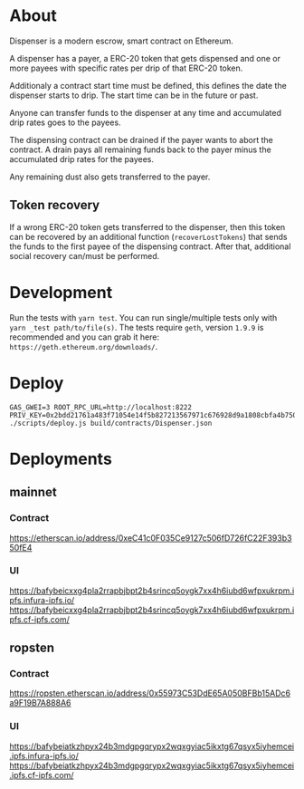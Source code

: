 # About

Dispenser is a modern escrow, smart contract on Ethereum.

A dispenser has a payer, a ERC-20 token that gets dispensed and one or more payees with specific rates per drip of that ERC-20 token.

Additionaly a contract start time must be defined, this defines the date the dispenser starts to drip. The start time can be in the future or past.

Anyone can transfer funds to the dispenser at any time and accumulated drip rates goes to the payees.

The dispensing contract can be drained if the payer wants to abort the contract. A drain pays all remaining funds back to the payer minus the accumulated drip rates for the payees.

Any remaining dust also gets transferred to the payer.

## Token recovery

If a wrong ERC-20 token gets transferred to the dispenser, then this token can be recovered by an additional function (`recoverLostTokens`) that sends the funds to the first payee of the dispensing contract. After that, additional social recovery can/must be performed.

# Development

Run the tests with `yarn test`.
You can run single/multiple tests only with `yarn _test path/to/file(s)`.
The tests require `geth`, version `1.9.9` is recommended and you can grab it here: `https://geth.ethereum.org/downloads/`.


# Deploy

```
GAS_GWEI=3 ROOT_RPC_URL=http://localhost:8222 PRIV_KEY=0x2bdd21761a483f71054e14f5b827213567971c676928d9a1808cbfa4b7501200 ./scripts/deploy.js build/contracts/Dispenser.json
```

# Deployments

## mainnet

### Contract

https://etherscan.io/address/0xeC41c0F035Ce9127c506fD726fC22F393b350fE4

### UI

https://bafybeicxxg4pla2rrapbjbpt2b4srincq5oygk7xx4h6iubd6wfpxukrpm.ipfs.infura-ipfs.io/
https://bafybeicxxg4pla2rrapbjbpt2b4srincq5oygk7xx4h6iubd6wfpxukrpm.ipfs.cf-ipfs.com/

## ropsten

### Contract

https://ropsten.etherscan.io/address/0x55973C53DdE65A050BFBb15ADc6a9F19B7A888A6

### UI

https://bafybeiatkzhpyx24b3mdgpgqrypx2wqxgyiac5ikxtg67qsyx5iyhemcei.ipfs.infura-ipfs.io/
https://bafybeiatkzhpyx24b3mdgpgqrypx2wqxgyiac5ikxtg67qsyx5iyhemcei.ipfs.cf-ipfs.com/
